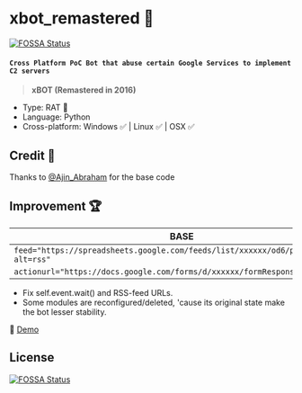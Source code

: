 # xbot_remastered 🤖
[![FOSSA Status](https://app.fossa.io/api/projects/git%2Bgithub.com%2Fzard777%2Fxbot_remastered.svg?type=shield)](https://app.fossa.io/projects/git%2Bgithub.com%2Fzard777%2Fxbot_remastered?ref=badge_shield)

#### **```Cross Platform PoC Bot that abuse certain Google Services to implement C2 servers```**
> **xBOT (Remastered in 2016)** 
 
+ Type: RAT 🐀
+ Language: Python 
+ Cross-platform: Windows ✅ | Linux ✅ | OSX ✅

## Credit 📜
Thanks to [@Ajin_Abraham](https://github.com/ajinabraham) for the base code 

## Improvement 🏆
|                                         BASE                                               |                                             REMASTERED                                                   |  
|--------------------------------------------------------------------------------------------|----------------------------------------------------------------------------------------------------------|
| ``feed="https://spreadsheets.google.com/feeds/list/xxxxxx/od6/public/basic?alt=rss" ``     | `` feed="https://spreadsheets.google.com/feeds/list/[REPLACE_WITH_YOUR_OWN]/1/public/basic?alt=rss" ``   |
| `` actionurl="https://docs.google.com/forms/d/xxxxxx/formResponse" ``                      | `` actionurl="https://docs.google.com/forms/d/e/[REPLACE_WITH_YOUR_OWN]/formResponse" ``                 |

- Fix self.event.wait() and RSS-feed URLs.
- Some modules are reconfigured/deleted, 'cause its original state make the bot lesser stability.   

🎥 [Demo](https://goo.gl/BdUvGl)


## License
[![FOSSA Status](https://app.fossa.io/api/projects/git%2Bgithub.com%2Fzard777%2Fxbot_remastered.svg?type=large)](https://app.fossa.io/projects/git%2Bgithub.com%2Fzard777%2Fxbot_remastered?ref=badge_large)
